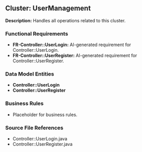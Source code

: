 ## Cluster: UserManagement

**Description:** Handles all operations related to this cluster.

### Functional Requirements
- **FR-Controller::UserLogin:** AI-generated requirement for Controller::UserLogin.
- **FR-Controller::UserRegister:** AI-generated requirement for Controller::UserRegister.

### Data Model Entities
- **Controller::UserLogin**
- **Controller::UserRegister**

### Business Rules
- Placeholder for business rules.

### Source File References
- Controller::UserLogin.java
- Controller::UserRegister.java
